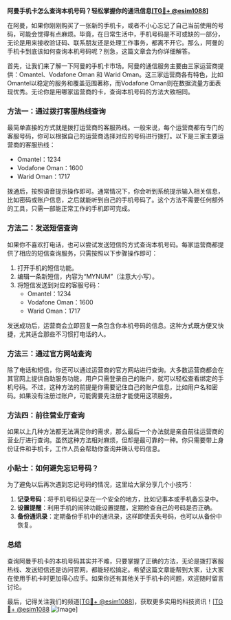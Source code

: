**阿曼手机卡怎么查询本机号码？轻松掌握你的通讯信息[[TG💪+ @esim1088](https://t.me/s/esim1088)]**

在阿曼，如果你刚刚购买了一张新的手机卡，或者不小心忘记了自己当前使用的号码，可能会觉得有点麻烦。毕竟，在日常生活中，手机号码是不可或缺的一部分，无论是用来接收验证码、联系朋友还是处理工作事务，都离不开它。那么，阿曼的手机卡到底该如何查询本机号码呢？别急，这篇文章会为你详细解答。

首先，让我们来了解一下阿曼的手机卡市场。阿曼的通信服务主要由三家运营商提供：Omantel、Vodafone Oman 和 Warid Oman。这三家运营商各有特色，比如Omantel以稳定的服务和覆盖范围著称，而Vodafone Oman则在数据流量方面表现优秀。无论你是用哪家运营商的卡，查询本机号码的方法大致相同。

### 方法一：通过拨打客服热线查询

最简单直接的方式就是拨打运营商的客服热线。一般来说，每个运营商都有专门的客服号码，你可以根据自己的运营商选择对应的号码进行拨打。以下是三家主要运营商的客服热线：

- Omantel：1234
- Vodafone Oman：1600
- Warid Oman：1717

拨通后，按照语音提示操作即可。通常情况下，你会听到系统提示输入相关信息，比如密码或账户信息，之后就能听到自己的手机号码了。这个方法不需要任何额外的工具，只需一部能正常工作的手机即可完成。

### 方法二：发送短信查询

如果你不喜欢打电话，也可以尝试发送短信的方式查询本机号码。每家运营商都提供了相应的短信查询服务，只需按照以下步骤操作即可：

1. 打开手机的短信功能。
2. 编辑一条新短信，内容为“MYNUM”（注意大小写）。
3. 将短信发送到对应的客服号码：
   - Omantel：1234
   - Vodafone Oman：1600
   - Warid Oman：1717

发送成功后，运营商会立即回复一条包含你本机号码的信息。这种方式既方便又快捷，尤其适合那些不习惯打电话的人。

### 方法三：通过官方网站查询

除了电话和短信，你还可以通过运营商的官方网站进行查询。大多数运营商都会在其官网上提供自助服务功能，用户只需登录自己的账户，就可以轻松查看绑定的手机号码。不过，这种方法的前提是你需要记住自己的账户信息，比如用户名和密码。如果没有注册过账户，可能需要先注册才能使用这项服务。

### 方法四：前往营业厅查询

如果以上几种方法都无法满足你的需求，那么最后一个办法就是亲自前往运营商的营业厅进行查询。虽然这种方法相对麻烦，但却是最可靠的一种。你只需要带上身份证件和手机卡，工作人员会帮助你查询并确认号码信息。

### 小贴士：如何避免忘记号码？

为了避免以后再次遇到忘记号码的情况，这里给大家分享几个小技巧：

1. **记录号码**：将手机号码记录在一个安全的地方，比如记事本或手机备忘录中。
2. **设置提醒**：利用手机的闹钟功能设置提醒，定期检查自己的号码是否正确。
3. **备份通讯录**：定期备份手机中的通讯录，这样即使丢失号码，也可以从备份中恢复。

### 总结

查询阿曼手机卡的本机号码其实并不难，只要掌握了正确的方法，无论是拨打客服热线、发送短信还是访问官网，都能轻松搞定。希望这篇文章能帮到大家，让大家在使用手机卡时更加得心应手。如果你还有其他关于手机卡的问题，欢迎随时留言讨论。

最后，记得关注我们的频道[[TG💪+ @esim1088](https://t.me/s/esim1088)]，获取更多实用的科技资讯！[[TG💪+ @esim1088](https://t.me/s/esim1088) ![Image](https://i.postimg.cc/4NQfJmqS/Snipaste-2025-05-13-00-14-12.png)]